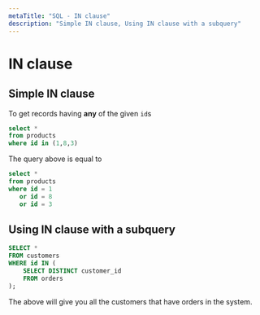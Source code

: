 ```yaml
---
metaTitle: "SQL - IN clause"
description: "Simple IN clause, Using IN clause with a subquery"
---
```


# IN clause



## Simple IN clause


To get records having **any** of the given `id`s

```sql
select * 
from products
where id in (1,8,3)

```

The query above is equal to

```sql
select * 
from products
where id = 1
   or id = 8
   or id = 3

```



## Using IN clause with a subquery


```sql
SELECT * 
FROM customers 
WHERE id IN (
    SELECT DISTINCT customer_id 
    FROM orders
);

```

The above will give you all the customers that have orders in the system.

